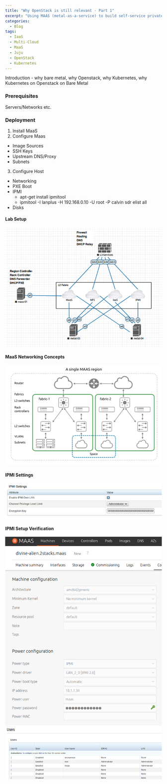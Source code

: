 ```yaml
---
title: "Why OpenStack is still relevant - Part 1"
excerpt: "Using MAAS (metal-as-a-service) to build self-service private clouds."
categories:
  - Blog
tags:
  - IaaS
  - Multi-Cloud
  - MaaS
  - Juju
  - OpenStack
  - Kubernetes
---
```


Introduction - why bare metal, why Openstack, why Kubernetes, why Kubernetes on Openstack on Bare Metal

### Prerequisites
Servers/Networks etc.

### Deployment
1. Install MaaS
2. Configure Maas
  - Image Sources
  - SSH Keys
  - Upstream DNS/Proxy
  - Subnets
3. Configure Host
  - Networking
  - PXE Boot
  - IPMI
    - apt-get install ipmitool
    - ipmitool -I lanplus -H 192.168.0.10 -U root -P calvin sdr elist all
  - Disks

#### Lab Setup
![alt text](/assets/images/20190805/lab_setup.png "Lab Setup")

#### MaaS Networking Concepts
![alt text](/assets/images/20190805/maas_architecture.png "MaaS Networking Concepts")

#### IPMI Settings
![alt text](/assets/images/20190805/ipmi_settings.png "IPMI Settings")

#### IPMI Setup Verification
![alt text](/assets/images/20190805/ipmi_verification_1.png "IPMI Verification")
![alt text](/assets/images/20190805/ipmi_verification_2.png "IPMI Verification")